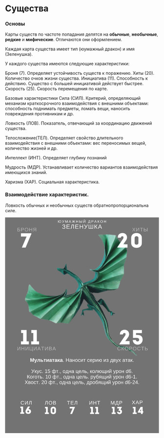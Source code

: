 # Существа

### Основы

Карты существ по частоте попадания делятся на **обычные**, **необычные**, **редкие** и **мифические**. Отличаются они оформлением. 

Каждая карта существа имеет тип (юумажный дракон) и имя (Зеленушка).

У каждого существа имеются следующие характеристики: 

Броня (7). Определяет устойчивость существ к поражению. 
Хиты (20). Количество очков жизни существа. 
Инициатива (11). Способность к действию. Существо с большей инициативой действует быстрее. 
Скорость (25). Скорость перемещения по карте. 

Базовые характеристики 
Сила (СИЛ). Критерий, определяющий механизм краткосрочного взаимодействия с внешними объектами: способность поднимать предметы, ломать вещи, наносить повреждения противникам и др.

Ловкость (ЛОВ). Показатель, отвечающий за координацию движений существа. 

Телосложение(ТЕЛ). Определяет свойство длительного взаимодействия с внешними объектами: вес переносимых вещей, количество жизней и др. 

Интеллект (ИНТ). Определяет глубину познаний 

Мудрость (МДР). Устанавливает количество вариантов взаимодействия имеющихся знаний.

Харизма (ХАР). Социальная характеристика. 

### Взаимодействие характеристик.

Ловкость обычных и необычных существ обратнопропорциональна силе. 


![обычная карта существа](https://github.com/InsidetheHorizon/start/blob/main/%D1%81%D1%83%D1%89%D1%83%D1%81%D1%82%D0%B2%D0%BE.png)
